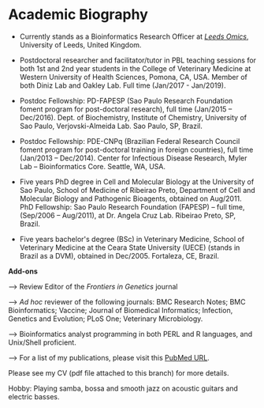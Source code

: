 # Academic Biography

* Currently stands as a Bioinformatics Research Officer at [*Leeds Omics*](http://www.leedsomics.org/), University of Leeds, United Kingdom.

* Postdoctoral researcher and facilitator/tutor in PBL teaching sessions for both 1st and 2nd year students in the College of Veterinary Medicine at Western University of Health Sciences, Pomona, CA, USA. Member of both Diniz Lab and Oakley Lab. Full time (Jan/2017 - Jan/2019).

* Postdoc Fellowship: PD-FAPESP (Sao Paulo Research Foundation foment program for post-doctoral research), full time (Jan/2015 – Dec/2016). Dept. of Biochemistry, Institute of Chemistry, University of Sao Paulo, Verjovski-Almeida Lab. Sao Paulo, SP, Brazil.

* Postdoc Fellowship: PDE-CNPq (Brazilian Federal Research Council foment program for post-doctoral training in foreign countries), full time (Jan/2013 – Dec/2014). Center for Infectious Disease Research, Myler Lab – Bioinformatics Core. Seattle, WA, USA.

* Five years PhD degree in Cell and Molecular Biology at the University of Sao Paulo, School of Medicine of Ribeirao Preto, Department of Cell and Molecular Biology and Pathogenic Bioagents, obtained on Aug/2011.
PhD Fellowship: Sao Paulo Research Foundation (FAPESP) – full time, (Sep/2006 – Aug/2011), at Dr. Angela Cruz Lab. Ribeirao Preto, SP, Brazil.

* Five years bachelor's degree (BSc) in Veterinary Medicine, School of Veterinary Medicine at the Ceara State University (UECE) (stands in Brazil as a DVM), obtained in Dec/2005. Fortaleza, CE, Brazil.

**Add-ons**

--> Review Editor of the *Frontiers in Genetics* journal

--> *Ad hoc* reviewer of the following journals: BMC Research Notes; BMC Bioinformatics; Vaccine; Journal of Biomedical Informatics; Infection, Genetics and Evolution; PLoS One; Veterinary Microbiology.

--> Bioinformatics analyst programming in both PERL and R languages, and Unix/Shell proficient.

--> For a list of my publications, please visit this [PubMed URL](https://www.ncbi.nlm.nih.gov/pubmed/?term=(Vasconcelos+EJ%5Bau%5D+OR+Vasconcelos+EJR%5Bau%5D+OR+Rosas+de+Vasconcelos+EJ%5Bau%5D)+AND+2005%3A2025%5Bedat%5D).

Please see my CV (pdf file attached to this branch) for more details.

Hobby: Playing samba, bossa and smooth jazz on acoustic guitars and electric basses.

